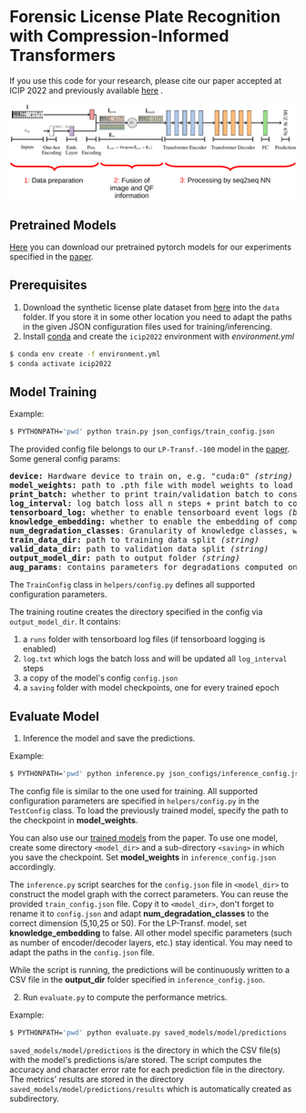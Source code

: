 # Forensic License Plate Recognition with Compression-Informed Transformers
If you use this code for your research, please cite our paper accepted at ICIP 2022 and previously available [here](https://faui1-files.cs.fau.de/public/publications/mmsec/2022-Moussa-FLPR.pdf) .

![image](images/architecture.png)

## Pretrained Models
[Here](https://faui1-files.cs.fau.de/public/mmsec/moussa/2022-ICIP-trained-models/) you can download our pretrained pytorch models for our experiments specified in the [paper](https://faui1-files.cs.fau.de/public/publications/mmsec/2022-Moussa-FLPR.pdf).

## Prerequisites
1. Download the synthetic license plate dataset from [here](https://faui1-files.cs.fau.de/public/mmsec/datasets/SynthGLP/) into the `data` folder. If you store it in some other location you need to adapt the paths in the given JSON configuration files used for training/inferencing.
2. Install [conda](https://docs.conda.io/en/latest/miniconda.html) and create the `icip2022` environment with *environment.yml*
```bash
$ conda env create -f environment.yml
$ conda activate icip2022
```

## Model Training
Example:
```bash
$ PYTHONPATH='pwd' python train.py json_configs/train_config.json
```
The provided config file belongs to our `LP-Transf.-100` model in the [paper](https://faui1-files.cs.fau.de/public/publications/mmsec/2022-Moussa-FLPR.pdf).
Some general config params:

<pre>
<b>device:</b> Hardware device to train on, e.g. "cuda:0" <i>(string)</i>
<b>model_weights:</b> path to .pth file with model weights to load  (loads no weights if not specified) <i>(string)</i>
<b>print_batch:</b> whether to print train/validation batch to console <i>(bool)</i>
<b>log_interval:</b> log batch loss all n steps + print batch to console if print_batch=true <i>(int)</i>
<b>tensorboard_log:</b> whether to enable tensorboard event logs <i>(bool)</i>
<b>knowledge_embedding:</b> whether to enable the embedding of compression quality factors <i>(bool)</i>
<b>num_degradation_classes</b>: Granularity of knowledge classes, we used [5,10,20,50,100] in our paper <i>(int)</i>
<b>train_data_dir:</b> path to training data split <i>(string)</i>
<b>valid_data_dir:</b> path to validation data split <i>(string)</i>
<b>output_model_dir:</b> path to output folder <i>(string)</i>
<b>aug_params</b>: contains parameters for degradations computed on the fly <i>(misc)</i>
</pre>
The `TrainConfig` class in `helpers/config.py` defines all supported configuration parameters.

The training routine creates the directory specified in the config via `output_model_dir`. It contains:
1. a `runs` folder with tensorboard log files (if tensorboard logging is enabled)
2. `log.txt` which logs the batch loss and will be updated all `log_interval` steps
3. a copy of the model's config `config.json`
4. a `saving` folder with model checkpoints, one for every trained epoch

## Evaluate Model
1. Inference the model and save the predictions.

Example: 
```bash
$ PYTHONPATH='pwd' python inference.py json_configs/inference_config.json
```
The config file is similar to the one used for training.
All supported configuration parameters are specified in `helpers/config.py` in the `TestConfig` class.
To load the previously trained model, specify the path to the checkpoint in **model_weights**. 

You can also use our [trained models](https://faui1-files.cs.fau.de/public/mmsec/moussa/2022-ICIP-trained-models/) from the paper.
To use one model, create some directory `<model_dir>` and a sub-directory `<saving>` in which you save the checkpoint. 
Set **model_weights** in `inference_config.json` accordingly.

The `inference.py` script searches for the `config.json` file in `<model_dir>` to construct the model graph with the correct parameters. You can reuse the provided `train_config.json` file.
Copy it to `<model_dir>`, don't forget to rename it to `config.json` and adapt **num_degradation_classes** to the correct dimension (5,10,25 or 50). For the LP-Transf. model, set **knowledge_embedding** to false.
All other model specific parameters (such as number of encoder/decoder layers, etc.) stay identical.
You may need to adapt the paths in the `config.json` file.


While the script is running, the predictions will be continuously written to a CSV file in the
**output_dir** folder specified in `inference_config.json`.



2. Run `evaluate.py` to compute the performance metrics.

Example:

```bash
$ PYTHONPATH='pwd' python evaluate.py saved_models/model/predictions
```
`saved_models/model/predictions` is the directory in which the CSV file(s) with the model's predictions is/are stored.
The script computes the accuracy and character error rate for each prediction file in the directory. The metrics' results are stored in the directory `saved_models/model/predictions/results`
which is automatically created as subdirectory.
